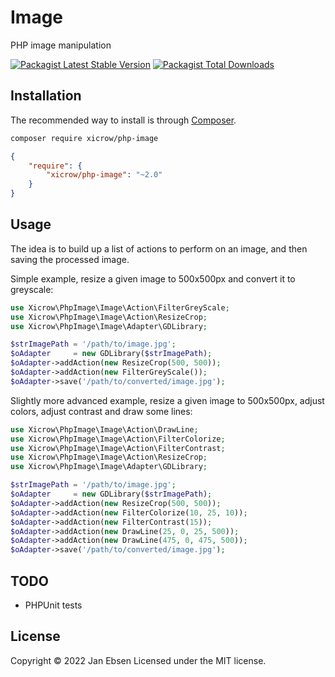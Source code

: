 # Image

PHP image manipulation

[![Packagist Latest Stable Version](https://poser.pugx.org/xicrow/php-image/v/stable)](https://packagist.org/packages/xicrow/php-image)
[![Packagist Total Downloads](https://poser.pugx.org/xicrow/php-image/downloads)](https://packagist.org/packages/xicrow/php-image)

## Installation

The recommended way to install is through [Composer](https://getcomposer.org/).

```bash
composer require xicrow/php-image
```

```JSON
{
	"require": {
		"xicrow/php-image": "~2.0"
	}
}
```

## Usage

The idea is to build up a list of actions to perform on an image, and then saving the processed image.

Simple example, resize a given image to 500x500px and convert it to greyscale:

```php
use Xicrow\PhpImage\Image\Action\FilterGreyScale;
use Xicrow\PhpImage\Image\Action\ResizeCrop;
use Xicrow\PhpImage\Image\Adapter\GDLibrary;

$strImagePath = '/path/to/image.jpg';
$oAdapter     = new GDLibrary($strImagePath);
$oAdapter->addAction(new ResizeCrop(500, 500));
$oAdapter->addAction(new FilterGreyScale());
$oAdapter->save('/path/to/converted/image.jpg');
```

Slightly more advanced example, resize a given image to 500x500px, adjust colors, adjust contrast and draw some lines:

```php
use Xicrow\PhpImage\Image\Action\DrawLine;
use Xicrow\PhpImage\Image\Action\FilterColorize;
use Xicrow\PhpImage\Image\Action\FilterContrast;
use Xicrow\PhpImage\Image\Action\ResizeCrop;
use Xicrow\PhpImage\Image\Adapter\GDLibrary;

$strImagePath = '/path/to/image.jpg';
$oAdapter     = new GDLibrary($strImagePath);
$oAdapter->addAction(new ResizeCrop(500, 500));
$oAdapter->addAction(new FilterColorize(10, 25, 10));
$oAdapter->addAction(new FilterContrast(15));
$oAdapter->addAction(new DrawLine(25, 0, 25, 500));
$oAdapter->addAction(new DrawLine(475, 0, 475, 500));
$oAdapter->save('/path/to/converted/image.jpg');
```

## TODO

- PHPUnit tests

## License

Copyright &copy; 2022 Jan Ebsen Licensed under the MIT license.
